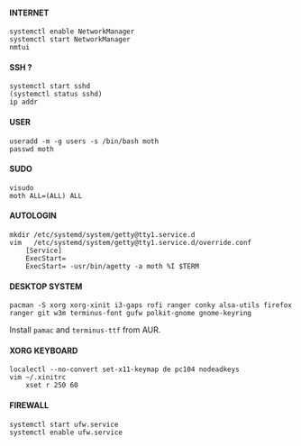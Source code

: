#### INTERNET
    systemctl enable NetworkManager
    systemctl start NetworkManager
    nmtui
    
#### SSH ? 
    systemctl start sshd
    (systemctl status sshd)
    ip addr
    
#### USER
    useradd -m -g users -s /bin/bash moth
    passwd moth
    
#### SUDO 
    visudo
    moth ALL=(ALL) ALL
    
#### AUTOLOGIN
    mkdir /etc/systemd/system/getty@tty1.service.d
    vim   /etc/systemd/system/getty@tty1.service.d/override.conf
        [Service]
        ExecStart=
        ExecStart= -usr/bin/agetty -a moth %I $TERM

#### DESKTOP SYSTEM
    pacman -S xorg xorg-xinit i3-gaps rofi ranger conky alsa-utils firefox ranger git w3m terminus-font gufw polkit-gnome gnome-keyring
    
Install ```pamac``` and ```terminus-ttf``` from AUR. 

#### XORG KEYBOARD
    localectl --no-convert set-x11-keymap de pc104 nodeadkeys
    vim ~/.xinitrc
        xset r 250 60 
        
#### FIREWALL
    systemctl start ufw.service
    systemctl enable ufw.service

